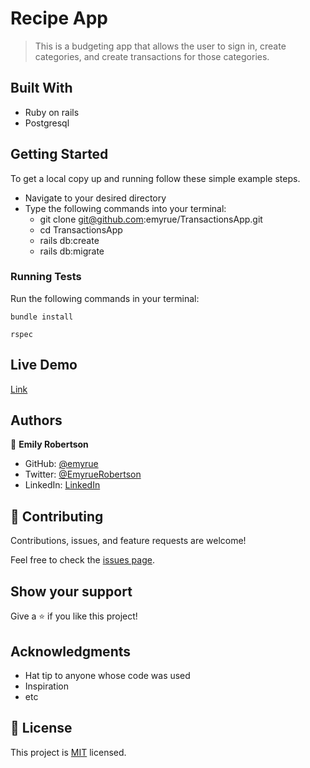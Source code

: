 # Recipe App

> This is a budgeting app that allows the user to sign in, create categories, and create transactions for those categories. 


## Built With

- Ruby on rails
- Postgresql

## Getting Started

To get a local copy up and running follow these simple example steps.

- Navigate to your desired directory
- Type the following commands into your terminal:
    - git clone git@github.com:emyrue/TransactionsApp.git
    - cd TransactionsApp
    - rails db:create
    - rails db:migrate

### Running Tests

Run the following commands in your terminal:
```
bundle install
```
```
rspec
```

## Live Demo
[Link](https://quiet-fjord-22811.herokuapp.com/splash_screen)

## Authors

👤 **Emily Robertson**

- GitHub: [@emyrue](https://github.com/emyrue)
- Twitter: [@EmyrueRobertson](https://twitter.com/EmyrueRobertson)
- LinkedIn: [LinkedIn](https://www.linkedin.com/in/emilyruthrobertson/)


## 🤝 Contributing

Contributions, issues, and feature requests are welcome!

Feel free to check the [issues page](../../issues/).

## Show your support

Give a ⭐️ if you like this project!

## Acknowledgments

- Hat tip to anyone whose code was used
- Inspiration
- etc

## 📝 License

This project is [MIT](./MIT.md) licensed.